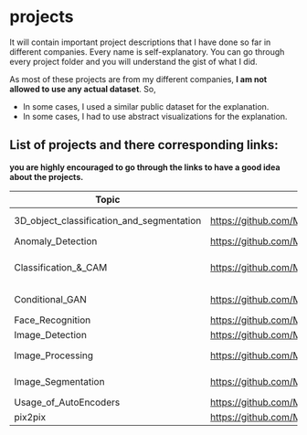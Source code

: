 # projects
It will contain important project descriptions that I have done so far in different companies. 
Every name is self-explanatory. You can go through every project folder and you will understand the gist of what I did. 

As most of these projects are from my different companies, **I am not allowed to use any actual dataset**. 
So,
- In some cases, I used a similar public dataset for the explanation.
- In some cases, I had to use abstract visualizations for the explanation.

## List of projects and there corresponding links:
**you are highly encouraged to go through the links to have a good idea about the projects.**

| Topic | Link | key words |
| --- | --- | --- |
| 3D_object_classification_and_segmentation | https://github.com/MuhammadAli013/projects/tree/main/3D_object_classification_and_segmentation | pointnet, pointnet++ , PCL, open3D |
| Anomaly_Detection | https://github.com/MuhammadAli013/projects/tree/main/Anomaly_Detection | Anogan, One class SVM |
| Classification_&_CAM | https://github.com/MuhammadAli013/projects/tree/main/Classification_%26_CAM | Transfer learning, Resnet, VGG, Inception, Class Activation Map ( CAM ) |
| Conditional_GAN | https://github.com/MuhammadAli013/projects/tree/main/Conditional_GAN | cGAN, custom Discriminator - Generator |
| Face_Recognition | https://github.com/MuhammadAli013/projects/tree/main/Face_Recognition | dlib, opencv, sklearn, SVM |
| Image_Detection | https://github.com/MuhammadAli013/projects/tree/main/Image_Detection | YOLOv3, YOLOv4 |
| Image_Processing | https://github.com/MuhammadAli013/projects/tree/main/Image_Processing | Opencv, Canny edge, Morphological Transformation |
| Image_Segmentation | https://github.com/MuhammadAli013/projects/tree/main/Image_Segmentation | UNET, segmentation_models, Amazing_Semantic_Segmentation |
| Usage_of_AutoEncoders | https://github.com/MuhammadAli013/projects/tree/main/Usage_of_AutoEncoders | Auto Encoders |
| pix2pix | https://github.com/MuhammadAli013/projects/tree/main/pix2pix | pix2pix |
